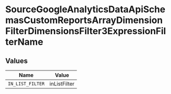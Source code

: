 # SourceGoogleAnalyticsDataApiSchemasCustomReportsArrayDimensionFilterDimensionsFilter3ExpressionFilterName


## Values

| Name             | Value            |
| ---------------- | ---------------- |
| `IN_LIST_FILTER` | inListFilter     |